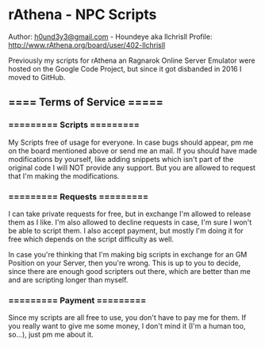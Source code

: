 # rAthena - NPC Scripts
Author: h0und3y3@gmail.com - Houndeye aka llchrisll
Profile: http://www.rAthena.org/board/user/402-llchrisll

Previously my scripts for rAthena an Ragnarok Online Server Emulator were hosted on the Google Code Project, 
but since it got disbanded in 2016 I moved to GitHub.
 
## ==== Terms of Service =====
### ========= Scripts =========
My Scripts free of usage for everyone.
In case bugs should appear, pm me on the board mentioned above or send me an mail.
If you should have made modifications by yourself, like adding snippets which isn't part of the original code
I will NOT provide any support. But you are allowed to request that I'm making the modifications.
### ========= Requests =========
I can take private requests for free, but in exchange I'm allowed to release them as I like.
I'm also allowed to decline requests in case, I'm sure I won't be able to script them.
I also accept payment, but mostly I'm doing it for free which depends on the script difficulty as well.

In case you're thinking that I'm making big scripts in exchange for an GM Position on your Server, then you're wrong.
This is up to you to decide, since there are enough good scripters out there, which are better than me and are scripting longer than myself.
### ========= Payment =========
Since my scripts are all free to use, you don't have to pay me for them.
If you really want to give me some money, I don't mind it (I'm a human too, so...), just pm me about it.
